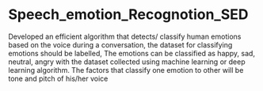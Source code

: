 # Speech_emotion_Recognotion_SED

Developed an efficient algorithm that detects/ classify human emotions based on the voice during a conversation, the dataset for classifying emotions should be labelled,
The emotions can be classified as happy, sad, neutral, angry with the dataset collected using machine learning or deep learning algorithm.
The factors that classify one emotion to other will be tone and pitch of his/her voice
